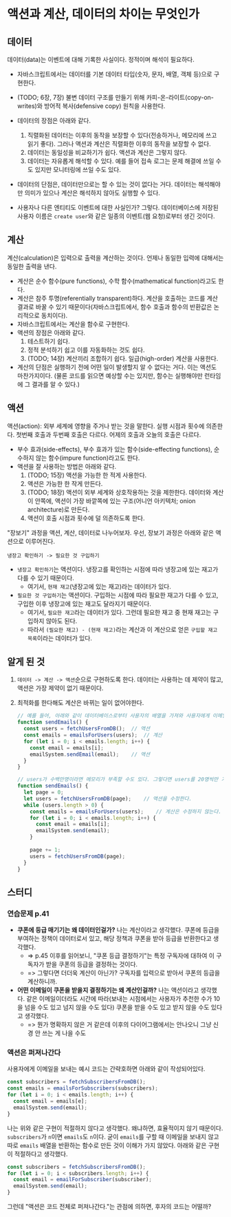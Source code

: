 # 액션과 계산, 데이터의 차이는 무엇인가

## 데이터

데이터(data)는 이벤트에 대해 기록한 사실이다. 정적이며 해석이 필요하다.

- 자바스크립트에서는 데이터를 기본 데이터 타입(숫자, 문자, 배열, 객체 등)으로 구현한다.
- (TODO; 6장, 7장) 불변 데이터 구조를 만들기 위해 카피-온-라이트(copy-on-writes)와 방어적 복사(defensive copy) 원칙을 사용한다.
- 데이터의 장점은 아래와 같다.
  1. 직렬화된 데이터는 이후의 동작을 보장할 수 있다(전송하거나, 메모리에 쓰고 읽기 좋다). 그러나 액션과 계산은 직렬화한 이후의 동작을 보장할 수 없다.
  2. 데이터는 동일성을 비교하기가 쉽다. 액션과 계산은 그렇지 않다.
  3. 데이터는 자유롭게 해석할 수 있다. 예를 들어 접속 로그는 문제 해결에 쓰일 수도 있지만 모니터링에 쓰일 수도 있다.

- 데이터의 단점은, 데이터만으로는 할 수 있는 것이 없다는 거다. 데이터는 해석해야만 의미가 있으나 계산은 해석하지 않아도 실행할 수 있다.
- 사용자나 다른 엔티티도 이벤트에 대한 사실인가? 그렇다. 데이터베이스에 저장된 사용자 이름은 `create user`와 같은 일종의 이벤트(웹 요청)로부터 생긴 것이다.

## 계산

계산(calculation)은 입력으로 출력을 계산하는 것이다. 언제나 동일한 입력에 대해서는 동일한 출력을 낸다.

- 계산은 순수 함수(pure functions), 수학 함수(mathematical function)라고도 한다.
- 계산은 참주 투명(referentially transparent)하다. 계산을 호출하는 코드를 계산 결과로 바꿀 수 있기 때문이다(자바스크립트에서, 함수 호출과 함수의 반환값은 논리적으로 동치이다).
- 자바스크립트에서는 계산을 함수로 구현한다.
- 액션의 장점은 아래와 같다.
  1. 테스트하기 쉽다.
  2. 정적 분석하기 쉽고 이를 자동화하는 것도 쉽다.
  3. (TODO; 14장) 계산끼리 조합하기 쉽다. 일급(high-order) 계산을 사용한다.
- 계산의 단점은 실행하기 전에 어떤 일이 발생할지 알 수 없다는 거다. 이는 액션도 마찬가지이다. (물론 코드를 읽으면 예상할 수는 있지만, 함수는 실행해야만 런타임에 그 결과를 알 수 있다.)

## 액션

액션(action): 외부 세계에 영향을 주거나 받는 것을 말한다. 실행 시점과 횟수에 의존한다. 첫번째 호출과 두번째 호출은 다르다. 어제의 호출과 오늘의 호출은 다르다.
- 부수 효과(side-effects), 부수 효과가 있는 함수(side-effecting functions), 순수하지 않는 함수(impure function)라고도 한다.
- 액션을 잘 사용하는 방법은 아래와 같다.
  1. (TODO; 15장) 액션을 가능한 한 적게 사용한다.
  2. 액션은 가능한 한 작게 만든다.
  3. (TODO; 18장) 액션이 외부 세계와 상호작용하는 것을 제한한다. 데이터와 계산이 안쪽에, 액션이 가장 바깥쪽에 있는 구조(어니언 아키텍처; onion architecture)로 만든다.
  4. 액션이 호출 시점과 횟수에 덜 의존하도록 한다.




"장보기" 과정을 액션, 계산, 데이터로 나누어보자. 우선, 장보기 과정은 아래와 같은 액션으로 이루어진다.

```
냉장고 확인하기 -> 필요한 것 구입하기
```

- `냉장고 확인하기`는 액션이다. 냉장고를 확인하는 시점에 따라 냉장고에 있는 재고가 다를 수 있기 때문이다.
  - 여기서, `현재 재고`(냉장고에 있는 재고)라는 데이터가 있다.
- `필요한 것 구입하기`는 액션이다. 구입하는 시점에 따라 필요한 재고가 다를 수 있고, 구입한 이후 냉장고에 있는 재고도 달라지기 때문이다.
  - 여기서, `필요한 재고`라는 데이터가 있다. 그런데 필요한 재고 중 현재 재고는 구입하지 않아도 된다.
  - 따라서 `(필요한 재고) - (현재 재고)`라는 계산과 이 계산으로 얻은 `구입할 재고 목록`이라는 데이터가 있다.



## 알게 된 것

1. `데이터 -> 계산 -> 액션`순으로 구현하도록 한다. 데이터는 사용하는 데 제약이 많고, 액션은 가장 제약이 없기 때문이다.

2. 최적화를 한다해도 계산은 바뀌는 일이 없어야한다.
   ```javascript
   // 예를 들어, 아래와 같이 데이터베이스로부터 사용자의 배열을 가져와 사용자에게 이메일 보내는 함수가 있다고 하자.
   function sendEmails() {
     const users = fetchUsersFromDB();	// 액션
     const emails = emailsForUsers(users);	// 계산
     for (let i = 0; i < emails.length; i++) {
       const email = emails[i];
       emailSystem.sendEmail(email);	// 액션
     }
   }
   
   // users가 수백만명이라면 메모리가 부족할 수도 있다. 그렇다면 users를 20명씩만 가져고 이메일을 보내는 동작을 반복하게 하면 되겠다.
   function sendEmails() {
     let page = 0;
     let users = fetchUsersFromDB(page);	// 액션을 수정한다.
     while (users.length > 0) {
       const emails = emailsForUsers(users);	// 계산은 수정하지 않는다.
       for (let i = 0; i < emails.length; i++) {
         const email = emails[i];
         emailSystem.send(email);
       }
       
       page += 1;
       users = fetchUsersFromDB(page);
     }
   }
   ```


## 스터디

### 연습문제 p.41

- **쿠폰에 등급 매기기는 왜 데이터인걸가?** 나는 계산이라고 생각했다. 쿠폰에 등급을 부여하는 정책이 데이터로서 있고, 해당 정책과 쿠폰을 받아 등급을 반환한다고 생각했다.
  - => p.45 이후를 읽어보니, "쿠폰 등급 결정하기"는 특정 구독자에 대하여 이 구독자가 받을 쿠폰의 등급을 결정하는 것이다.
  - => 그렇다면 더더욱 계산이 아닌가? 구독자를 입력으로 받아서 쿠폰의 등급을 계산하니까.
- **어떤 이메일이 쿠폰을 받을지 결정하기는 왜 계산인걸까?** 나는 액션이라고 생각했다. 같은 이메일이더라도 시간에 따라(보내는 시점에서는 사용자가 추천한 수가 10을 넘을 수도 있고 넘지 않을 수도 있다) 쿠폰을 받을 수도 있고 받지 않을 수도 있다고 생각했다.
  - => 뭔가 명확하지 않은 거 같은데 이후의 다이어그램에서는 안나오니 그냥 신경 안 쓰는 게 나을 수도



### 액션은 퍼져나간다

사용자에게 이메일을 보내는 예시 코드는 간략호하면 아래와 같이 작성되어있다.

```javascript
const subscribers = fetchSubscribersFromDB();
const emails = emailsForSubscribers(subscribers);
for (let i = 0; i < emails.length; i++) {
  const email = emails[e];
  emailSystem.send(email);
}
```

나는 위와 같은 구현이 적절하지 않다고 생각했다. 왜냐하면, 효율적이지 않기 때문이다. `subscribers`가 `n`이면 `emails`도 `n`이다. 굳이 `emails`를 구할 때 이메일을 보내지 않고 따로 `emails` 배열을 반환하는 함수로 만든 것이 이해가 가지 않았다. 아래와 같은 구현이 적절하다고 생각했다.

```javascript
const subscribers = fetchSubscribersFromDB();
for (let i = 0; i < subscribers.length; i++) {
  const email = emailForSubscriber(subscriber);
  emailSystem.send(email);
}
```

그런데 "액션은 코드 전체로 퍼져나간다."는 관점에 의하면, 후자의 코드는 어떨까?
